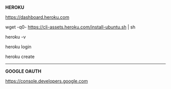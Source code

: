 **HEROKU**

https://dashboard.heroku.com

wget -q0- https://cli-assets.heroku.com/install-ubuntu.sh | sh

heroku -v

heroku login

heroku create


***


**GOOGLE OAUTH**

https://console.developers.google.com
